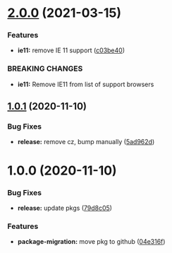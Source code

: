 # [2.0.0](https://github.com/funda-frontend/browserslist-config/compare/v1.0.1...v2.0.0) (2021-03-15)


### Features

* **ie11:** remove IE 11 support ([c03be40](https://github.com/funda-frontend/browserslist-config/commit/c03be40c7e6e5e450ef73ac7ac68b7fa37c275ed))


### BREAKING CHANGES

* **ie11:** Remove IE11 from list of support browsers

## [1.0.1](https://github.com/funda-frontend/browserslist-config/compare/v1.0.0...v1.0.1) (2020-11-10)


### Bug Fixes

* **release:** remove cz, bump manually ([5ad962d](https://github.com/funda-frontend/browserslist-config/commit/5ad962d879fa0d19be6686048d70aca8eabfae57))

# 1.0.0 (2020-11-10)


### Bug Fixes

* **release:** update pkgs ([79d8c05](https://github.com/funda-frontend/browserslist-config/commit/79d8c05d9064f8823868f0e576c2cdd668cbb61f))


### Features

* **package-migration:** move pkg to github ([04e316f](https://github.com/funda-frontend/browserslist-config/commit/04e316fdf8cc29946d7ff7c58ac6002388546b05))

